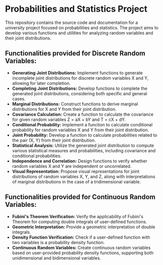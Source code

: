 # Probabilities and Statistics Project

This repository contains the source code and documentation for a university project focused on probabilities and statistics. The project aims to develop various functions and utilities for analyzing random variables and their joint distributions.

## **Functionalities provided for Discrete Random Variables:**
- **Generating Joint Distributions:** Implement functions to generate incomplete joint distributions for discrete random variables X and Y, allowing for later completion.
- **Completing Joint Distributions:** Develop functions to complete the generated joint distributions, considering both specific and general cases.
- **Marginal Distributions:** Construct functions to derive marginal distributions for X and Y from their joint distribution.
- **Covariance Calculation:** Create a function to calculate the covariance for given random variables Z = aX + bY and T = cX + dY.
- **Conditional Probability:** Implement a function to calculate conditional probability for random variables X and Y from their joint distribution.
- **Joint Probability:** Develop a function to calculate probabilities related to the pair (X, Y) from their joint distribution.
- **Statistical Analysis:** Utilize the generated joint distribution to compute various statistical measures and probabilities, including covariance and conditional probabilities.
- **Independence and Correlation:** Design functions to verify whether random variables X and Y are independent or uncorrelated.
- **Visual Representation:** Propose visual representations for joint distributions of random variables X, Y, and Z, along with interpretations of marginal distributions in the case of a tridimensional variable.

## **Functionalities provided for Continuous Random Variables:**
- **Fubini's Theorem Verification:** Verify the applicability of Fubini's Theorem for computing double integrals of user-defined functions.
- **Geometric Interpretation:** Provide a geometric interpretation of double integrals.
- **Density Function Verification:** Check if a user-defined function with two variables is a probability density function.
- **Continuous Random Variables:** Create continuous random variables based on user-provided probability density functions, supporting both unidimensional and bidimensional variables.

